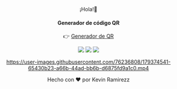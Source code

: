 <div align="center">¡Hola!👋</div>

<div align="center">  
 
 <h4>Generador de código QR</h4>

👉 <a href= "https://devramirezz.github.io/GeneradorQR/" >Generador de QR</a>

<div align="center">  
<a target="_black"><img src="https://img.shields.io/badge/HTML5-E34F26?style=for-the-badge&logo=html5&logoColor=white" target="_black"></a>
<a target="_black"><img src="https://img.shields.io/badge/CSS3-1572B6?style=for-the-badge&logo=css3&logoColor=white" target="_black"></a>
<a target="_black"><img src="https://img.shields.io/badge/JavaScript-F7DF1E?style=for-the-badge&logo=javascript&logoColor=black" target="_black"></a>
</div>



https://user-images.githubusercontent.com/76236808/179374541-65430b23-a66b-44ad-bb6b-d6875fd9a1c0.mp4




<div align="center"> Hecho con &hearts; por Kevin Ramirezz </div>
